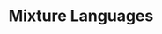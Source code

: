 ---
title: "Mixture Languages"
conf: POPL 
year: 2024
pubinfo: Languages for Inference (LAFI) Workshop
authors: Oliver Richardson and Jialu Bao
poster: /files/posters/mixture-languages--workshop.pdf
extralinks:
    - ['2-page extended abstract', '/files/papers/lafi.pdf']
    - ['slides', '/files/slides/mixlang-lafi24.pptx']
type: workshop
---